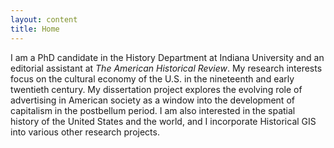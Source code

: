 ```yaml
---
layout: content
title: Home
---
```

I am a PhD candidate in the History Department at Indiana University and an editorial assistant at *The American Historical Review*. My research interests focus on the cultural economy of the U.S. in the nineteenth and early twentieth century. My dissertation project explores the evolving role of advertising in American society as a window into the development of capitalism in the postbellum period. I am also interested in the spatial history of the United States and the world, and I incorporate Historical GIS into various other research projects.